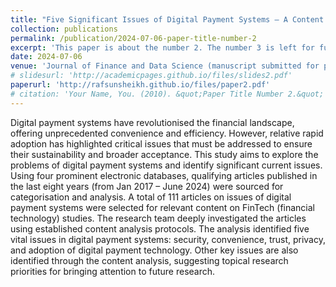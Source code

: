 ```yaml
---
title: "Five Significant Issues of Digital Payment Systems – A Content Analysis"
collection: publications
permalink: /publication/2024-07-06-paper-title-number-2
excerpt: 'This paper is about the number 2. The number 3 is left for future work.'
date: 2024-07-06
venue: 'Journal of Finance and Data Science (manuscript submitted for publication)'
# slidesurl: 'http://academicpages.github.io/files/slides2.pdf'
paperurl: 'http://rafsunsheikh.github.io/files/paper2.pdf'
# citation: 'Your Name, You. (2010). &quot;Paper Title Number 2.&quot; <i>Journal 1</i>. 1(2).'
---
```


Digital payment systems have revolutionised the financial landscape, offering unprecedented convenience and efficiency. However, relative rapid adoption has highlighted critical issues that must be addressed to ensure their sustainability and broader acceptance. This study aims to explore the problems of digital payment systems and identify significant current issues. Using four prominent electronic databases, qualifying articles published in the last eight years (from Jan 2017 – June 2024) were sourced for categorisation and analysis. A total of 111 articles on issues of digital payment systems were selected for relevant content on FinTech (financial technology) studies. The research team deeply investigated the articles using established content analysis protocols. The analysis identified five vital issues in digital payment systems: security, convenience, trust, privacy, and adoption of digital payment technology. Other key issues are also identified through the content analysis, suggesting topical research priorities for bringing attention to future research.